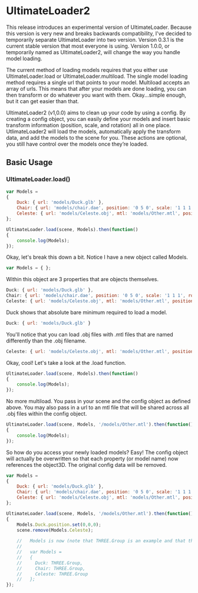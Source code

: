 # UltimateLoader2

This release introduces an experimental version of UltimateLoader. Because this version is very new and breaks backwards compatibility, I've decided to temporarily separate UltimateLoader into two version. Version 0.3.1 is the current stable version that most everyone is using. Version 1.0.0, or temporarily named as UltimateLoader2, will change the way you handle model loading. 

The current method of loading models requires that you either use UltimateLoader.load or UltimateLoader.multiload. The single model loading method requires a single url that points to your model. Multiload accepts an array of urls. This means that after your models are done loading, you can then transform or do whatever you want with them. Okay...simple enough, but it can get easier than that. 

UltimateLoader2 (v1,0.0) aims to clean up your code by using a config. By creating a config object, you can easily define your models and insert basic transform information (position, scale, and rotation) all in one place. UtlimateLoader2 will load the models, automatically apply the transform data, and add the models to the scene for you. These actions are optional, you still have control over the models once they’re loaded. 

## Basic Usage

### UltimateLoader.load()
```javascript
var Models =
{
	Duck: { url: 'models/Duck.glb' },
	Chair: { url: 'models/chair.dae', position: '0 5 0', scale: '1 1 1', rotation: '0 0 0' },
	Celeste: { url: 'models/Celeste.obj', mtl: 'models/Other.mtl', position: '0 0 5', scale: '1 1 1', rotation: '0 0 0' }
};

UltimateLoader.load(scene, Models).then(function()
{
	console.log(Models);
});

```

Okay, let's break this down a bit. Notice I have a new object called Models. 

```javascript
var Models = { };
```

Within this object are 3 properties that are objects themselves. 
```javascript
Duck: { url: 'models/Duck.glb' },
Chair: { url: 'models/chair.dae', position: '0 5 0', scale: '1 1 1', rotation: '0 0 0' },
Celeste: { url: 'models/Celeste.obj', mtl: 'models/Other.mtl', position: '0 0 5', scale: '1 1 1', rotation: '0 0 0' }
```


Duck shows that absolute bare minimum required to load a model. 
```javascript
Duck: { url: 'models/Duck.glb' }
```

You'll notice that you can load .obj files with .mtl files that are named differently than the .obj filename.

```javascript
Celeste: { url: 'models/Celeste.obj', mtl: 'models/Other.mtl', position: '0 0 5', scale: '1 1 1', rotation: '0 0 0' }
```

Okay, cool! Let's take a look at the .load function.

```javascript
UltimateLoader.load(scene, Models).then(function()
{
	console.log(Models);
});
```

No more multiload. You pass in your scene and the config object as defined above. You may also pass in a url to an mtl file that will be shared across all .obj files within the config object.

```javascript
UltimateLoader.load(scene, Models, '/models/Other.mtl').then(function()
{
	console.log(Models);
});
```

So how do you access your newly loaded models? Easy! The config object will actually be overwritten so that each property (or model name) now references the object3D. The original config data will be removed.

```javascript
var Models =
{
	Duck: { url: 'models/Duck.glb' },
	Chair: { url: 'models/chair.dae', position: '0 5 0', scale: '1 1 1', rotation: '0 0 0' },
	Celeste: { url: 'models/Celeste.obj', mtl: 'models/Other.mtl', position: '0 0 5', scale: '1 1 1', rotation: '0 0 0' }
};

UltimateLoader.load(scene, Models, '/models/Other.mtl').then(function()
{
	Models.Duck.position.set(0,0,0);
	scene.remove(Models.Celeste);
	
	//   Models is now (note that THREE.Group is an example and that the property will be whatever the parent is of the model)
	//
	//   var Models =
	//   {
	//	   Duck: THREE.Group,
	//	   Chair: THREE.Group,
	//	   Celeste: THREE.Group
	//   };
});

```
